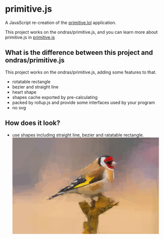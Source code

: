 # primitive.js

A JavaScript re-creation of the [primitive.lol](http://primitive.lol/) application.

This project works on the ondras/primitive.js, and you can learn more about primitive.js in [primitive.js](https://github.com/ondras/primitive.js)

## What is the difference between this project and ondras/primitive.js

This project works on the ondras/primitive.js, adding some features to that.

- rotatable rectangle
- bezier and straight line
- heart shape
- shapes cache exported by pre-calculating
- packed by rollup.js and provide some interfaces used by your program
- no svg

## How does it look?

- use shapes including straight line, bezier and ratatable rectangle.
![output](test/output.png)
